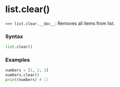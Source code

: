 # list.clear()

`>>> list.clear.__doc__`: Removes all items from list.

### Syntax

```python
list.clear()
```

### Examples

```python
numbers = [1, 2, 3]
numbers.clear()
print(numbers) # []
```